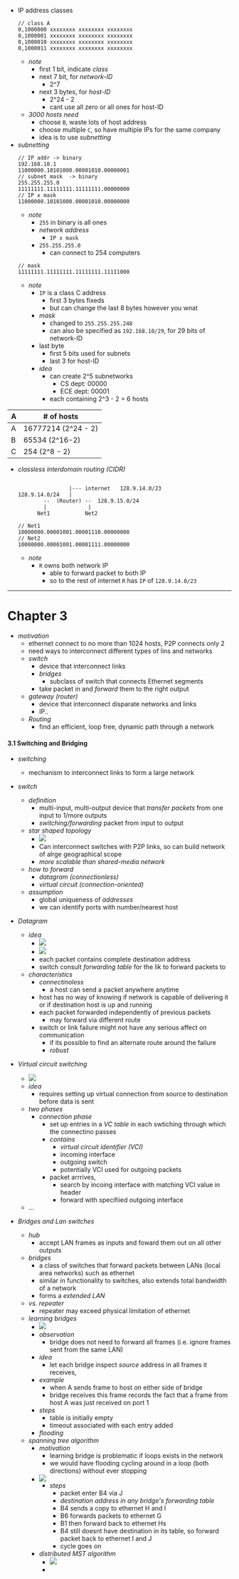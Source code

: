 



+ IP address classes 
    ```
    // class A
    0,1000000 xxxxxxxx xxxxxxxx xxxxxxxx
    0,1000001 xxxxxxxx xxxxxxxx xxxxxxxx
    0,1000010 xxxxxxxx xxxxxxxx xxxxxxxx
    0,1000011 xxxxxxxx xxxxxxxx xxxxxxxx
    ```
    + _note_
        + first 1 bit, indicate _class_
        + next 7 bit, for _network-ID_
            + 2^7
        + next 3 bytes, for _host-ID_
            + 2^24 - 2
            + cant use all zero or all ones for host-ID
    + _3000 hosts need_
        + choose `B`, waste lots of host address
        + choose multiple `C`, so have multiple IPs for the same company
        + idea is to use _subnetting_ 
+ _subnetting_ 
    ```
    // IP addr -> binary
    192.168.10.1
    11000000.10101000.00001010.00000001
    // subnet mask  -> binary
    255.255.255.0 
    11111111.11111111.11111111.00000000
    // IP x mask
    11000000.10101000.00001010.00000000
    ```
    + _note_ 
        + `255` in binary is all ones
        + _network address_ 
            + `IP x mask`
        + `255.255.255.0`
            + can connect to 254 computers
    ```
    // mask
    11111111.11111111.11111111.11111000
    ```
    + _note_ 
        + `IP` is a class C address
            + first 3 bytes fixeds
            + but can change the last 8 bytes however you wnat
        + _mask_ 
            + changed to `255.255.255.248`
            + can also be specified as `192.168.10/29`, for 29 bits of network-ID
        + last byte 
            + first 5 bits used for subnets
            + last 3 for host-ID
        + _idea_ 
            + can create 2^5 subnetworks   
                + CS dept: 00000
                + ECE dept: 00001
            + each containing 2^3 - 2 = 6 hosts


A | # of hosts
---| ---- 
A | 16777214 (2^24 - 2)
B | 65534 (2^16-2)
C | 254 (2^8 - 2)



+ _classless interdomain routing (CIDR)_ 
    ```
    
                    |--- internet   128.9.14.0/23
    128.9.14.0/24   | 
            --  (Router) --  128.9.15.0/24
            |             |
          Net1           Net2
    ```
    ```
    // Net1
    10000000.00001001.00001110.00000000
    // Net2
    10000000.00001001.00001111.00000000
    ```
    + _note_ 
        + `R` owns both network IP 
            + able to forward packet to both IP 
            + so to the rest of internet `R` has `IP` of `128.9.14.0/23`



--- 











# Chapter 3

+ _motivation_ 
    + ethernet connect to no more than 1024 hosts, P2P connects only 2
    + need ways to interconnect different types of lins and networks
    + _switch_  
        + device that interconnect links 
        + _bridges_ 
            + subclass of switch that connects Ethernet segments
        + take packet in and _forward_ them to the right output
    + _gateway (router)_
        + device that interconnect disparate networks and links
        + IP..
    + _Routing_ 
        + find an efficient, loop free, dynamic path through a network 

#### 3.1 Switching and Bridging


+ _switching_ 
    + mechanism to interconnect links to form a large network 
+ _switch_
    + _definition_
        + multi-input, multi-output device that _transfer packets_ from one input to 1/more outputs
        + _switching/forwarding_ packet from input to output
    + _star shaped topology_
        + ![](2017-10-08-20-29-49.png)
        + Can interconnect switches with P2P links, so can build network of alrge geographical scope
        + _more scalable than shared-media network_
    + _how to forward_ 
        + _datagram (connectionless)_ 
        + _virtual circuit (connection-oriented)_
    + _assumption_ 
        + global uniqueness of _addresses_
        + we can identify ports with number/nearest host
+ _Datagram_ 
    + _idea_ 
        + ![](2017-10-08-20-51-30.png)
        + ![](2017-10-08-20-51-43.png)
        + each packet contains complete destination address
        + switch consult _forwarding table_ for the lik to forward packets to
    + _characteristics_ 
        + _connectinoless_ 
            + a host can send a packet anywhere anytime 
        + host has no way of knowing if network is capable of delivering it or if destination host is up and running 
        + each packet forwarded independently of previous packets 
            + may forward via different route
        + switch or link failure might not have any serious affect on communication 
            + if its possible to find an alternate route around the failure
            + _robust_
+ _Virtual circuit switching_ 
    + ![](2017-10-08-20-56-09.png)
    + _idea_ 
        + requires setting up virtual connection from source to destination before data is sent
    + _two phases_ 
        + _connection phase_ 
            + set up entries in a _VC table_ in each swtiching through which the connectino passes
            + _contains_ 
                + _virtual circuit identifier (VCI)_ 
                + incoming interface 
                + outgoing switch 
                + potentially VCI used for outgoing packets 
            + packet arrrives, 
                + search by incoing interface with matching VCI value in header 
                + forward with specifiied outgoing interface
    + ...

+ _Bridges and Lan switches_ 
    + _hub_
        + accept LAN frames as inputs and foward them out on all other outputs
    + _bridges_ 
        + a class of switches that forward packets between LANs (local area networks) such as ethernet
        + similar in functionality to switches, also extends total bandwidth of a network
        + forms a _extended LAN_
    + _vs. repeater_ 
        + repeater may exceed physical limitation of ethernet 
    + _learning bridges_
        + ![](2017-10-08-21-04-12.png) 
        + _observation_ 
            + bridge does not need to forward all frames (i.e. ignore frames sent from the same LAN)
        + _idea_ 
            + let each bridge inspect _source_ address in all frames it receives, 
        + _example_ 
            + when A sends frame to host on either side of bridge
            + bridge receives this frame records the fact that a frame from host A was just received on port 1
        + _steps_ 
            + table is initially empty
            + timeout associated with each entry added
        + _flooding_  
    + _spanning tree algorithm_ 
        + _motivation_ 
            + learning bridge is problematic if loops exists in the network
            + we would have flooding cycling around in a loop (both directions) without ever stopping
        + ![](2017-10-08-21-10-04.png)
            + _steps_
                + packet enter B4 via J
                + _destination address in any bridge's forwarding table_
                + B4 sends a copy to ethernet H and I
                + B6 forwards packets to ethernet G
                + B1 then forward back to ethernet Hs
                + B4 still doesnt have destination in its table, so forward packet back to ethernet I and J
                + cycle goes on
        + _distributed MST algorithm_ 
            + ![](2017-10-08-21-17-03.png)
            + 